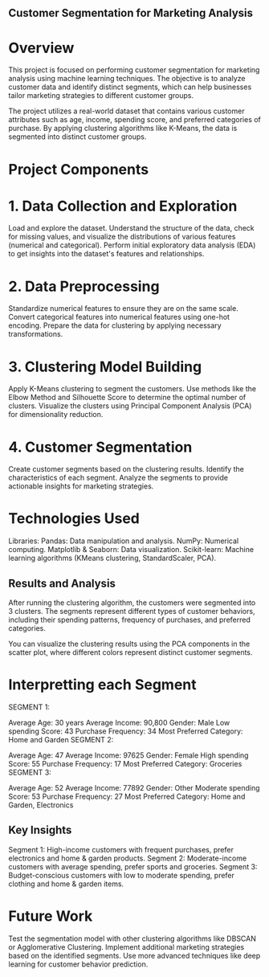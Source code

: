 ## Customer Segmentation for Marketing Analysis

# Overview
This project is focused on performing customer segmentation for marketing analysis using machine learning techniques. 
The objective is to analyze customer data and identify distinct segments, which can help businesses tailor marketing strategies to different customer groups.

The project utilizes a real-world dataset that contains various customer attributes such as age, income, spending score, and preferred categories of purchase. By applying clustering algorithms like K-Means, the data is segmented into distinct customer groups.

# Project Components

# 1. Data Collection and Exploration
Load and explore the dataset.
Understand the structure of the data, check for missing values, and visualize the distributions of various features (numerical and categorical).
Perform initial exploratory data analysis (EDA) to get insights into the dataset's features and relationships.

# 2. Data Preprocessing
Standardize numerical features to ensure they are on the same scale.
Convert categorical features into numerical features using one-hot encoding.
Prepare the data for clustering by applying necessary transformations.

# 3. Clustering Model Building
Apply K-Means clustering to segment the customers.
Use methods like the Elbow Method and Silhouette Score to determine the optimal number of clusters.
Visualize the clusters using Principal Component Analysis (PCA) for dimensionality reduction.

# 4. Customer Segmentation
Create customer segments based on the clustering results.
Identify the characteristics of each segment.
Analyze the segments to provide actionable insights for marketing strategies.

# Technologies Used
Libraries:
Pandas: Data manipulation and analysis.
NumPy: Numerical computing.
Matplotlib & Seaborn: Data visualization.
Scikit-learn: Machine learning algorithms (KMeans clustering, StandardScaler, PCA).

## Results and Analysis
After running the clustering algorithm, the customers were segmented into 3 clusters. The segments represent different types of customer behaviors, including their spending patterns, frequency of purchases, and preferred categories.

You can visualize the clustering results using the PCA components in the scatter plot, where different colors represent distinct customer segments.
# Interpretting each Segment
SEGMENT 1:

Average Age: 30 years
Average Income: 90,800
Gender: Male
Low spending Score: 43
Purchase Frequency: 34
Most Preferred Category: Home and Garden
SEGMENT 2:

Average Age: 47
Average Income: 97625
Gender: Female
High spending Score: 55
Purchase Frequency: 17
Most Preferred Category: Groceries
SEGMENT 3:

Average Age: 52
Average Income: 77892
Gender: Other
Moderate spending Score: 53
Purchase Frequency: 27
Most Preferred Category: Home and Garden, Electronics

## Key Insights
Segment 1: High-income customers with frequent purchases, prefer electronics and home & garden products.
Segment 2: Moderate-income customers with average spending, prefer sports and groceries.
Segment 3: Budget-conscious customers with low to moderate spending, prefer clothing and home & garden items.

# Future Work
Test the segmentation model with other clustering algorithms like DBSCAN or Agglomerative Clustering.
Implement additional marketing strategies based on the identified segments.
Use more advanced techniques like deep learning for customer behavior prediction.
